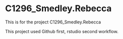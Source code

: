 # C1296_Smedley.Rebecca
This is for the project C1296_Smedley.Rebecca

This project used Github first, rstudio second workflow.
